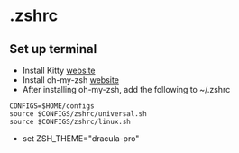# .zshrc

## Set up terminal
- Install Kitty [website](https://sw.kovidgoyal.net/kitty/)
- Install oh-my-zsh [website](https://github.com/ohmyzsh/ohmyzsh)
- After installing oh-my-zsh, add the following to ~/.zshrc
``` shell
CONFIGS=$HOME/configs
source $CONFIGS/zshrc/universal.sh
source $CONFIGS/zshrc/linux.sh
```
- set ZSH_THEME="dracula-pro"
